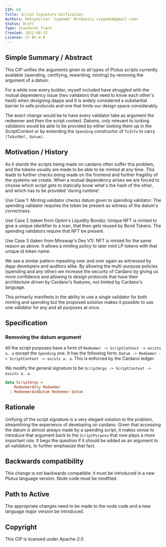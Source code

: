 ```yaml
---
CIP: 69
Title: Script Signature Unification 
Authors: Maksymilian 'zygomeb' Brodowicz <zygomeb@gmail.com>
Status: Draft
Type: Standards Track
Created: 2022-08-23
License: CC-BY-4.0
---
```


## Simple Summary / Abstract

This CIP unifies the arguments given to all types of Plutus scripts currently available (spending, certifying, rewarding, minting) by removing the argument of a datum.

For a while now every builder, myself included have struggled with the mutual dependency issue (two validators that need to know each other's hash) when designing dapps and it is widely considered a substantial barrier to safe protocols and one that limits our design space considerably. 

The exact change would be to have every validator take as argument the redeemer and then the script context. Datums, only relevant to locking validators would be able to be provided by either looking them up in the ScriptContext or by extending the `Spending` constructor of `TxInfo` to carry `(TxOutRef, Datum)`. 

## Motivation / History

As it stands the scripts being made on cardano often suffer this problem, and the tokens usually are made to be able to be minted at any time. This leads to further checks being made on the frontend and further fragilitiy of the systems we create. When a mutual dependency arises we are forced to choose which script gets to statically know what's the hash of the other, and which has to be provided 'during runtime'.

Use Case 1: Minting validator checks datum given to spending validator. The spending validator requires the token be present as witness of the datum's correctness.

Use Case 2 (taken from Optim's Liquidity Bonds): Unique NFT is minted to give a unique identifier to a loan, that then gets reused by Bond Tokens. The spending validators require that NFT be present. 

Use Case 3 (taken from Minswap's Dex V1): NFT is minted for the same reason as above. It allows a minting policy to later mint LP tokens with that unique id token name.

We see a similar pattern repeating over and over again as witnessed by dapp developers and auditors alike. By allowing the multi-purpose policies (spending and any other) we increase the security of Cardano by giving us more confidence and allowing to design protocols that have their architecture driven by Cardano's features, not limited by Cardano's language.

This primarily manifests in the ability to use a single validator for both minting and spending but the proposed solution makes it possible to use one validator for any and all purposes at once.

## Specification

### Removing the datum argument

All the script purposes have a form of `Redeemer -> ScriptContext -> exists a. a` except the `Spending` one.
It has the following form: `Datum -> Redeemer -> ScriptContext -> exists a. a`. This is enforced by the Cardano ledger. 

We modify the general signature to be `ScriptArgs -> ScriptContext -> exists a. a`.

```hs
data ScriptArgs =
    RedeemerOnly Redeemer
  | RedeemerAndDatum Redeemer Datum
```

## Rationale

Unifying of the script signature is a very elegant solution to the problem, streamlining the experience of developing on cardano.
Given that accessing the datum is almost always made by a spending script, it makes sense to introduce that argument back to the `ScriptPurpose` that now plays a more important role.
It begs the question if it should be added as an argument to all validators, to further emphasize that fact. 

## Backwards compatibility

This change is not backwards compatible; it must be introduced in a new Plutus language version.
Node code must be modified.

## Path to Active

The appropriate changes need to be made to the node code and a new language major version be introduced. 

## Copyright

This CIP is licensed under Apache-2.0